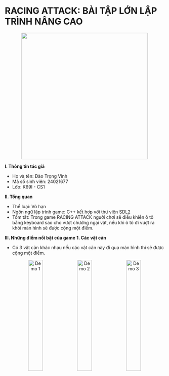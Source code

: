 # RACING ATTACK: BÀI TẬP LỚN LẬP TRÌNH NÂNG CAO

<p align="center">
  <img src="https://github.com/user-attachments/assets/05c20436-05d2-4885-a43a-fa26a56ec70c" width="400">
</p>

**I. Thông tin tác giả**
- Họ và tên: Đào Trọng Vinh
- Mã số sinh viên: 24021677
- Lớp: K69I - CS1

**II. Tổng quan**
- Thể loại: Vô hạn
- Ngôn ngữ lập trình game: C++ kết hợp với thư viện SDL2
- Tóm tắt: Trong game RACING ATTACK người chơi sẽ điều khiển ô tô bằng keyboard sao cho vượt chướng ngại vật, nếu khi ô tô đi vượt ra khỏi màn hình sẽ được cộng một điểm.

**III. Những điểm nổi bật của game**
**1. Các vật cản**
- Có 3 vật cản khác nhau nếu các vật cản này đi qua màn hình thì sẽ được cộng một điểm.
 <p align="center">
  <img src="https://github.com/user-attachments/assets/3be16088-ffe7-40b2-ac1f-1de79214bbf0" width="30%" alt="Demo 1">
  <img src="https://github.com/user-attachments/assets/fdeecc57-b962-4e8d-adb7-03487890ebf8" width="30%" alt="Demo 2">
  <img src="https://github.com/user-attachments/assets/3b0fa123-c383-43b4-9105-640bab6104e2" width="30%" alt="Demo 3">
</p>

